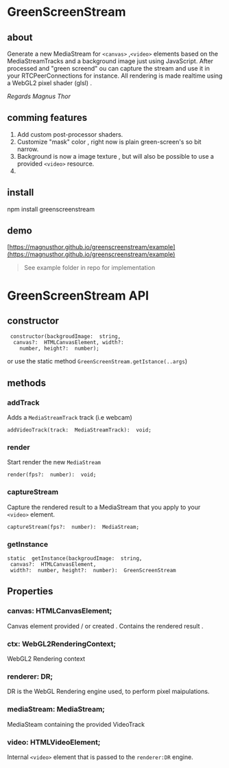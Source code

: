 # GreenScreenStream

 ## about

Generate a new MediaStream for `<canvas>` ,`<video>`  elements based on the MediaStreamTracks  and a background image just using JavaScript.  After processed and "green screend" ou can capture the stream and use it in your RTCPeerConnections for instance.
All rendering is made realtime using a WebGL2 pixel shader (glsl) .

*Regards Magnus Thor*

## comming features 

1. Add custom post-processor shaders.
2. Customize "mask" color , right now is plain green-screen's so bit narrow.
3. Background is now a image texture , but will also be possible to use a provided `<video>` resource.
4.   
## install

npm install greenscreenstream  

## demo
 [https://magnusthor.github.io/greenscreenstream/example](https://magnusthor.github.io/greenscreenstream/example)
> See example folder in repo for implementation 

# GreenScreenStream API

## constructor

     constructor(backgroudImage:  string,
      canvas?:  HTMLCanvasElement, width?:
        number, height?:  number);

or use the static method `GreenScreenStream.getIstance(..args`)

## methods

### addTrack

Adds a `MediaStreamTrack` track (i.e webcam)

    addVideoTrack(track:  MediaStreamTrack):  void;

### render

Start render the new `MediaStream` 

    render(fps?:  number):  void;

### captureStream

Capture the rendered result to a MediaStream that you apply to your `<video>` element.

    captureStream(fps?:  number):  MediaStream;
    
### getInstance

    static  getInstance(backgroudImage:  string,
     canvas?:  HTMLCanvasElement, 
     width?:  number, height?:  number):  GreenScreenStream


## Properties

### canvas:  HTMLCanvasElement;

Canvas element provided / or created . Contains the rendered result .

### ctx:  WebGL2RenderingContext;

WebGL2 Rendering context

### renderer:  DR;
DR is the WebGL Rendering engine used, to perform pixel maipulations.

### mediaStream:  MediaStream;

MediaSteam containing the provided VideoTrack

### video:  HTMLVideoElement;

Internal `<video>` element that is passed to the  `renderer:DR` engine.
